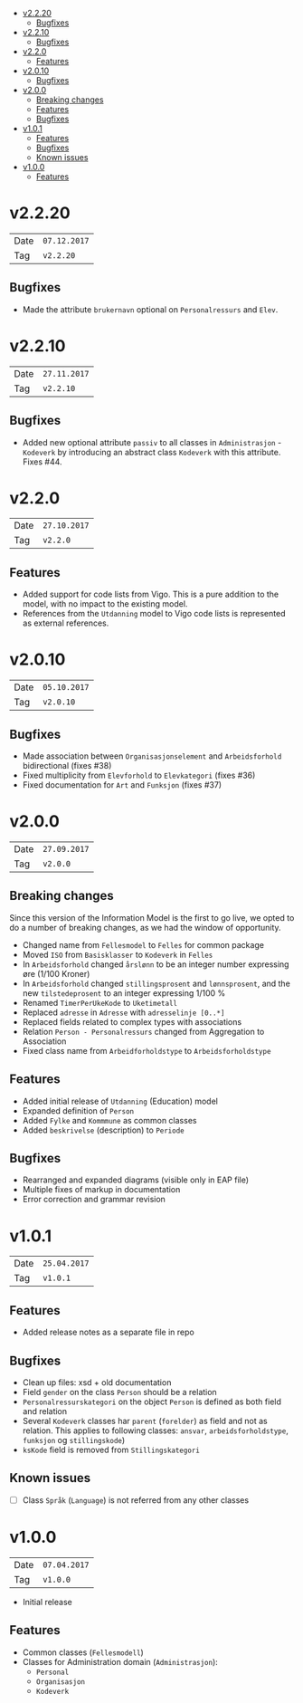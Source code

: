 <!-- TOC -->

- [v2.2.20](#v2220)
    - [Bugfixes](#bugfixes)
- [v2.2.10](#v2210)
    - [Bugfixes](#bugfixes-1)
- [v2.2.0](#v220)
    - [Features](#features)
- [v2.0.10](#v2010)
    - [Bugfixes](#bugfixes-2)
- [v2.0.0](#v200)
    - [Breaking changes](#breaking-changes)
    - [Features](#features-1)
    - [Bugfixes](#bugfixes-3)
- [v1.0.1](#v101)
    - [Features](#features-2)
    - [Bugfixes](#bugfixes-4)
    - [Known issues](#known-issues)
- [v1.0.0](#v100)
    - [Features](#features-3)

<!-- /TOC -->

# v2.2.20

|      |              |
|------|--------------|
| Date | `07.12.2017` |
| Tag  | `v2.2.20`    |

## Bugfixes

* Made the attribute `brukernavn` optional on `Personalressurs` and `Elev`.

# v2.2.10

|      |              |
|------|--------------|
| Date | `27.11.2017` |
| Tag  | `v2.2.10`    |

## Bugfixes

* Added new optional attribute `passiv` to all classes in `Administrasjon` - `Kodeverk` by introducing an
  abstract class `Kodeverk` with this attribute.  Fixes #44.


# v2.2.0

|      |              |
|------|--------------|
| Date | `27.10.2017` |
| Tag  | `v2.2.0`     |

## Features

* Added support for code lists from Vigo.  This is a pure addition to the model, with no impact to the existing model.
* References from the `Utdanning` model to Vigo code lists is represented as external references.


# v2.0.10

|      |              |
|------|--------------|
| Date | `05.10.2017` |
| Tag  | `v2.0.10`    |

## Bugfixes

* Made association between `Organisasjonselement` and `Arbeidsforhold` bidirectional (fixes #38)
* Fixed multiplicity from `Elevforhold` to `Elevkategori` (fixes #36)
* Fixed documentation for `Art` and `Funksjon` (fixes #37)


# v2.0.0

|      |              |
|------|--------------|
| Date | `27.09.2017` |
| Tag  | `v2.0.0`     |

## Breaking changes

Since this version of the Information Model is the first to go live, we opted to do a number of breaking changes, as we had the window of opportunity. 

* Changed name from `Fellesmodel` to `Felles` for common package
* Moved `ISO` from `Basisklasser` to `Kodeverk` in `Felles`
* In `Arbeidsforhold` changed `årslønn` to be an integer number expressing øre (1/100 Kroner)
* In `Arbeidsforhold` changed `stillingsprosent` and `lønnsprosent`, and the new `tilstedeprosent` to an integer
  expressing 1/100 %
* Renamed `TimerPerUkeKode` to `Uketimetall`
* Replaced `adresse` in `Adresse` with `adresselinje [0..*]`
* Replaced fields related to complex types with associations
* Relation `Person - Personalressurs` changed from Aggregation to Association
* Fixed class name from `Arbeidforholdstype` to `Arbeidsforholdstype`

## Features

* Added initial release of `Utdanning` (Education) model
* Expanded definition of `Person`
* Added `Fylke` and `Kommmune` as common classes
* Added `beskrivelse` (description) to `Periode`

## Bugfixes

* Rearranged and expanded diagrams (visible only in EAP file)
* Multiple fixes of markup in documentation
* Error correction and grammar revision


# v1.0.1

|      |              |
|------|--------------|
| Date | `25.04.2017` |
| Tag  | `v1.0.1`     |

## Features

* Added release notes as a separate file in repo

## Bugfixes

* Clean up files: xsd + old documentation
* Field `gender` on the class `Person` should be a relation
* `Personalressurskategori` on the object `Person` is defined as both field and relation
* Several `Kodeverk` classes har `parent` (`forelder`) as field and not as relation. This applies to following classes: `ansvar`, `arbeidsforholdstype`, `funksjon` og `stillingskode`)
* `ksKode` field is removed from `Stillingskategori`

## Known issues

* [ ] Class `Språk` (`Language`) is not referred from any other classes


# v1.0.0

|      |              |
|------|--------------|
| Date | `07.04.2017` |
| Tag  | `v1.0.0`     |

* Initial release

## Features

* Common classes (`Fellesmodell`)
* Classes for Administration domain (`Administrasjon`):
  * `Personal`
  * `Organisasjon`
  * `Kodeverk`
